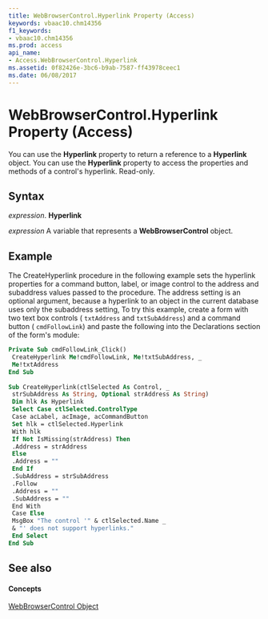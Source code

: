 ```yaml
---
title: WebBrowserControl.Hyperlink Property (Access)
keywords: vbaac10.chm14356
f1_keywords:
- vbaac10.chm14356
ms.prod: access
api_name:
- Access.WebBrowserControl.Hyperlink
ms.assetid: 0f82426e-3bc6-b9ab-7587-ff43978ceec1
ms.date: 06/08/2017
---
```



# WebBrowserControl.Hyperlink Property (Access)

You can use the  **Hyperlink** property to return a reference to a **Hyperlink** object. You can use the **Hyperlink** property to access the properties and methods of a control's hyperlink. Read-only.


## Syntax

 _expression_. **Hyperlink**

 _expression_ A variable that represents a **WebBrowserControl** object.


## Example

The CreateHyperlink procedure in the following example sets the hyperlink properties for a command button, label, or image control to the address and subaddress values passed to the procedure. The address setting is an optional argument, because a hyperlink to an object in the current database uses only the subaddress setting, To try this example, create a form with two text box controls ( `txtAddress` and `txtSubAddress`) and a command button ( `cmdFollowLink`) and paste the following into the Declarations section of the form's module:


```vb
Private Sub cmdFollowLink_Click() 
 CreateHyperlink Me!cmdFollowLink, Me!txtSubAddress, _ 
 Me!txtAddress 
End Sub 
 
Sub CreateHyperlink(ctlSelected As Control, _ 
 strSubAddress As String, Optional strAddress As String) 
 Dim hlk As Hyperlink 
 Select Case ctlSelected.ControlType 
 Case acLabel, acImage, acCommandButton 
 Set hlk = ctlSelected.Hyperlink 
 With hlk 
 If Not IsMissing(strAddress) Then 
 .Address = strAddress 
 Else 
 .Address = "" 
 End If 
 .SubAddress = strSubAddress 
 .Follow 
 .Address = "" 
 .SubAddress = "" 
 End With 
 Case Else 
 MsgBox "The control '" & ctlSelected.Name _ 
 & "' does not support hyperlinks." 
 End Select 
End Sub
```


## See also


#### Concepts


[WebBrowserControl Object](webbrowsercontrol-object-access.md)

